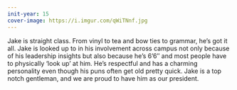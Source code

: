 ```yaml
---
init-year: 15
cover-image: https://i.imgur.com/qWiTNnf.jpg
---
```

Jake is straight class. From vinyl to tea and bow ties to grammar, he’s got it all. Jake is looked up to in his involvement across campus not only because of his leadership insights but also because he’s 6’6″ and most people have to physically ‘look up’ at him. He’s respectful and has a charming personality even though his puns often get old pretty quick. Jake is a top notch gentleman, and we are proud to have him as our president.
